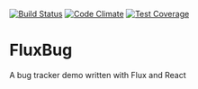 [![Build Status](https://travis-ci.org/Crazy50/FluxBug.svg)](https://travis-ci.org/Crazy50/FluxBug) [![Code Climate](https://codeclimate.com/github/Crazy50/FluxBug/badges/gpa.svg)](https://codeclimate.com/github/Crazy50/FluxBug) [![Test Coverage](https://codeclimate.com/github/Crazy50/FluxBug/badges/coverage.svg)](https://codeclimate.com/github/Crazy50/FluxBug/coverage)

# FluxBug
A bug tracker demo written with Flux and React
